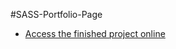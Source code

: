 #SASS-Portfolio-Page

- <a href="https://karamanburak.github.io/SASS-Portfolio-Page/" rel="noFollow">Access the finished project online</a>
